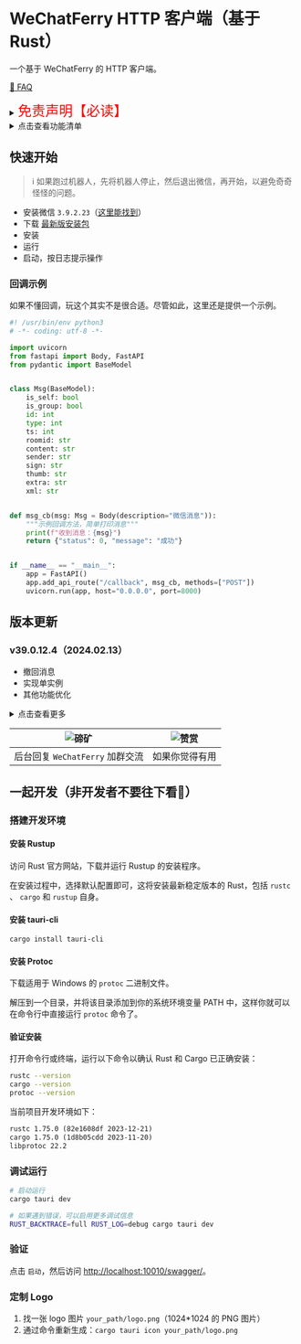 # WeChatFerry HTTP 客户端（基于 Rust）
一个基于 WeChatFerry 的 HTTP 客户端。

[🙋 FAQ](https://mp.weixin.qq.com/s/WOw26mKJG8Nq55cT6iG-yA)

<details><summary><font color="#FF0000" size="5">免责声明【必读】</font></summary>

本工具仅供学习和技术研究使用，不得用于任何商业或非法行为，否则后果自负。

本工具的作者不对本工具的安全性、完整性、可靠性、有效性、正确性或适用性做任何明示或暗示的保证，也不对本工具的使用或滥用造成的任何直接或间接的损失、责任、索赔、要求或诉讼承担任何责任。

本工具的作者保留随时修改、更新、删除或终止本工具的权利，无需事先通知或承担任何义务。

本工具的使用者应遵守相关法律法规，尊重微信的版权和隐私，不得侵犯微信或其他第三方的合法权益，不得从事任何违法或不道德的行为。

本工具的使用者在下载、安装、运行或使用本工具时，即表示已阅读并同意本免责声明。如有异议，请立即停止使用本工具，并删除所有相关文件。

</details>

<details><summary>点击查看功能清单</summary>

* 检查登录状态
* 查询登录账号 wxid
* 获取登录账号信息
* 获取通信录
* 列出所有可查询数据库
* 查询数据库的表信息
* 查询消息类型映射表
* 接收消息
* 刷新朋友圈
* 发送文本消息
* 发送图片消息
* 发送文件消息
* 发送卡片消息
* 发送拍一拍消息
* 转发消息
* 保存语音
* 下载图片
* 某功能
* 查询 SQL
* 通过好友申请
* 添加群成员
* 邀请群成员（群人数超过一定数量只能邀请）
* 删除群成员
* 撤回消息

</details>

## 快速开始
>ℹ️ 如果跑过机器人，先将机器人停止，然后退出微信，再开始，以避免奇奇怪怪的问题。

* 安装微信 `3.9.2.23`（[这里能找到](https://github.com/lich0821/WeChatFerry/releases/latest)）
* 下载 [最新版安装包](https://github.com/lich0821/wcf-client-rust/releases/latest)
* 安装
* 运行
* 启动，按日志提示操作

### 回调示例
如果不懂回调，玩这个其实不是很合适。尽管如此，这里还是提供一个示例。

```py
#! /usr/bin/env python3
# -*- coding: utf-8 -*-

import uvicorn
from fastapi import Body, FastAPI
from pydantic import BaseModel


class Msg(BaseModel):
    is_self: bool
    is_group: bool
    id: int
    type: int
    ts: int
    roomid: str
    content: str
    sender: str
    sign: str
    thumb: str
    extra: str
    xml: str


def msg_cb(msg: Msg = Body(description="微信消息")):
    """示例回调方法，简单打印消息"""
    print(f"收到消息：{msg}")
    return {"status": 0, "message": "成功"}


if __name__ == "__main__":
    app = FastAPI()
    app.add_api_route("/callback", msg_cb, methods=["POST"])
    uvicorn.run(app, host="0.0.0.0", port=8000)
```

## 版本更新
### v39.0.12.4（2024.02.13）
* 撤回消息
* 实现单实例
* 其他功能优化

<details><summary>点击查看更多</summary>

### v39.0.12.3（2024.02.08）
* 通过好友申请
* 添加群成员
* 邀请群成员（群人数超过一定数量只能邀请）
* 删除群成员

### v39.0.12.2（2024.02.08）
* 发送文件消息
* 发送卡片消息
* 发送拍一拍消息
* 转发消息
* 保存语音
* 下载图片
* 某功能
* 查询 SQL

### v39.0.12.1（2024.02.06）
* 发送图片消息

### v39.0.12.0 (2024.02.05)
* 检查登录状态
* 查询登录账号 wxid
* 获取登录账号信息
* 获取通信录
* 列出所有可查询数据库
* 查询数据库的表信息
* 查询消息类型映射表
* 接收消息
* 刷新朋友圈
* 发送文本消息

</details>

|![碲矿](https://s2.loli.net/2023/09/25/fub5VAPSa8srwyM.jpg)|![赞赏](https://s2.loli.net/2023/09/25/gkh9uWZVOxzNPAX.jpg)|
|:-:|:-:|
|后台回复 `WeChatFerry` 加群交流|如果你觉得有用|

## 一起开发（非开发者不要往下看🛑）
### 搭建开发环境
#### 安装 Rustup
访问 Rust 官方网站，下载并运行 Rustup 的安装程序。

在安装过程中，选择默认配置即可，这将安装最新稳定版本的 Rust，包括 `rustc` 、 `cargo` 和 `rustup` 自身。

#### 安装 tauri-cli
```sh
cargo install tauri-cli
```

#### 安装 Protoc
下载适用于 Windows 的 `protoc` 二进制文件。

解压到一个目录，并将该目录添加到你的系统环境变量 PATH 中，这样你就可以在命令行中直接运行 `protoc` 命令了。

#### 验证安装
打开命令行或终端，运行以下命令以确认 Rust 和 Cargo 已正确安装：
```sh
rustc --version
cargo --version
protoc --version
```

当前项目开发环境如下：
```txt
rustc 1.75.0 (82e1608df 2023-12-21)
cargo 1.75.0 (1d8b05cdd 2023-11-20)
libprotoc 22.2
```

### 调试运行
```sh
# 启动运行
cargo tauri dev

# 如果遇到错误，可以启用更多调试信息
RUST_BACKTRACE=full RUST_LOG=debug cargo tauri dev
```

### 验证
点击 `启动`，然后访问 [http://localhost:10010/swagger/](http://localhost:10010/swagger/)。

### 定制 Logo
1. 找一张 logo 图片 `your_path/logo.png`（1024*1024 的 PNG 图片）
2. 通过命令重新生成：`cargo tauri icon your_path/logo.png`
